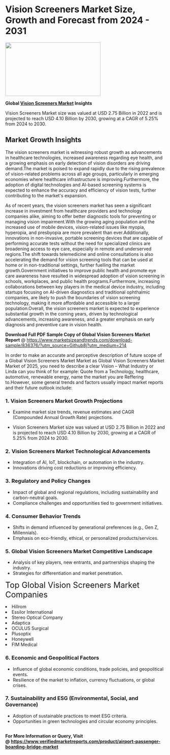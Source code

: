 <H1>Vision Screeners Market Size, Growth and Forecast from 2024 - 2031</H1><img class="aligncenter size-medium wp-image-584254" src="https://thirdeyenews.in/wp-content/uploads/2024/09/Global-Market-Research-300x168.jpeg" alt="" width="300" height="168" /><p><strong>Global&nbsp;<a href="https://www.marketsizeandtrends.com/download-sample/836376/?utm_source=Github8j?utm_medium=214">Vision Screeners Market</a> Insights</strong></p><p>Vision Screeners Market size was valued at USD 2.75 Billion in 2022 and is projected to reach USD 4.10 Billion by 2030, growing at a CAGR of 5.25% from 2024 to 2030.</p><p><h2>Market Growth Insights</h2> <p>The vision screeners market is witnessing robust growth as advancements in healthcare technologies, increased awareness regarding eye health, and a growing emphasis on early detection of vision disorders are driving demand.The market is poised to expand rapidly due to the rising prevalence of vision-related problems across all age groups, particularly in emerging economies where healthcare infrastructure is improving.Furthermore, the adoption of digital technologies and AI-based screening systems is expected to enhance the accuracy and efficiency of vision tests, further contributing to the market's expansion.</p> <p>As of recent years, the vision screeners market has seen a significant increase in investment from healthcare providers and technology companies alike, aiming to offer better diagnostic tools for preventing or managing vision impairment.With the growing aging population and the increased use of mobile devices, vision-related issues like myopia, hyperopia, and presbyopia are more prevalent than ever.Additionally, innovations in non-invasive, portable screening devices that are capable of performing accurate tests without the need for specialized clinics are broadening access to eye care, especially in remote and underserved regions.The shift towards telemedicine and online consultations is also accelerating the demand for vision screening tools that can be used at home or in non-traditional settings, further fuelling the market growth.Government initiatives to improve public health and promote eye care awareness have resulted in widespread adoption of vision screening in schools, workplaces, and public health programs.Furthermore, increasing collaborations between key players in the medical device industry, including startups focusing on AI-driven diagnostics and traditional ophthalmic companies, are likely to push the boundaries of vision screening technology, making it more affordable and accessible to a larger population.Overall, the vision screeners market is expected to experience substantial growth in the coming years, driven by technological advancements, increasing awareness, and a greater emphasis on early diagnosis and preventive care in vision health.<p><span class=""><strong>Download Full PDF Sample Copy of Global Vision Screeners Market Report</strong> @ <a href="https://www.marketsizeandtrends.com/download-sample/836376/?utm_source=Github8j?utm_medium=214" target="_blank">https://www.marketsizeandtrends.com/download-sample/836376/?utm_source=Github8j?utm_medium=214</a></span></p><p>In order to make an accurate and perceptive description of future scope of a Global&nbsp;Vision Screeners Market Market as Global&nbsp;Vision Screeners Market Market of 2025, you need to describe a clear Vision &ndash; What Industry or Linda can you think of for example: Quote from a Technology, healthcare, automotive, renewable energy, name the market you are Reffering to.However, some general trends and factors usually impact market reports and their future outlook include:</p><h3>1.&nbsp;<strong>Vision Screeners Market Growth Projections</strong></h3><ul><li>Examine market size trends, revenue estimates and CAGR (Compounded Annual Growth Rate) projections.</li><li><p>Vision Screeners Market size was valued at USD 2.75 Billion in 2022 and is projected to reach USD 4.10 Billion by 2030, growing at a CAGR of 5.25% from 2024 to 2030.</p></li></ul><h3>2.&nbsp;<strong>Vision Screeners Market Technological Advancements</strong></h3><ul><li>Integration of AI, IoT, blockchain, or automation in the industry.</li><li>Innovations driving cost reductions or improving efficiency.</li></ul><h3>3.&nbsp;<strong>Regulatory and Policy Changes</strong></h3><ul><li>Impact of global and regional regulations, including sustainability and carbon-neutral goals.</li><li>Compliance challenges and opportunities tied to government initiatives.</li></ul><h3>4.&nbsp;<strong>Consumer Behavior Trends</strong></h3><ul><li>Shifts in demand influenced by generational preferences (e.g., Gen Z, Millennials).</li><li>Emphasis on eco-friendly, ethical, or personalized products/services.</li></ul><h3>5.&nbsp;<strong>Global Vision Screeners Market Competitive Landscape</strong></h3><ul><li>Analysis of key players, new entrants, and partnerships shaping the industry.</li><li>Strategies for differentiation and market penetration.</li></ul><p data-pm-slice="1 1 []"><span style="color: inherit; font-family: inherit; font-size: 25px;">Top Global Vision Screeners Market Companies</span></p><div class="" data-test-id=""><p><li>Hillrom</li><li> Essilor International</li><li> Stereo Optical Company</li><li> Adaptica</li><li> OCULUS Surgical</li><li> Plusoptix</li><li> Honeywell</li><li> FIM Medical</li></p></div><h3>6.&nbsp;<strong>Economic and Geopolitical Factors</strong></h3><ul><li>Influence of global economic conditions, trade policies, and geopolitical events.</li><li>Resilience of the market to inflation, currency fluctuations, or global crises.</li></ul><h3>7.&nbsp;<strong>Sustainability and ESG (Environmental, Social, and Governance)</strong></h3><ul><li>Adoption of sustainable practices to meet ESG criteria.</li><li>Opportunities in green technologies and circular economy principles.</li></ul><h2><strong style="font-size: 14px;">For More Information or Query, Visit @&nbsp;</strong><a style="background-color: #ffffff; font-size: 14px;" href="https://www.marketsizeandtrends.com/report/vision-screeners-market/" target="_blank">https://www.verifiedmarketreports.com/product/airport-passenger-boarding-bridge-market</a></h2>